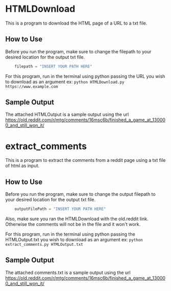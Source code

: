 # HTMLDownload

This is a program to download the HTML page of a URL to a txt file.

## How to Use

Before you run the program, make sure to change the filepath to your desired location for the output txt file.
```python
    filepath = "INSERT YOUR PATH HERE"
```

For this program, run in the terminal using python passing the URL you wish to download as an argument ex: `python HTMLDownload.py https://www.example.com`

## Sample Output

The attached HTMLOutput is a sample output using the url https://old.reddit.com/r/mtg/comments/16msc6b/finished_a_game_at_130000_and_still_won_it/

# extract_comments

This is a program to extract the comments from a reddit page using a txt file of html as input.

## How to Use

Before you run the program, make sure to change the output filepath to your desired location for the output txt file.
```python
    outputFilePath = "INSERT YOUR PATH HERE"
```
Also, make sure you ran the HTMLDownload with the old.reddit link. Otherwise the comments will not be in the file and it won't work.

For this program, run in the terminal using python passing the HTMLOutput.txt you wish to download as an argument ex: `python extract_comments.py HTMLOutput.txt`

## Sample Output

The attached comments.txt is a sample output using the url https://old.reddit.com/r/mtg/comments/16msc6b/finished_a_game_at_130000_and_still_won_it/
